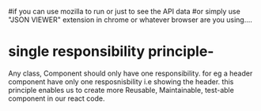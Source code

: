 #if you can use mozilla to run or just to see the API data
#or simply use "JSON VIEWER" extension in chrome or whatever browser are you using....







# single responsibility principle-
Any class, Component should only have one responsibility. for eg a header component have only one resposnisbility i.e showing the header.
this principle enables us to create more Reusable, Maintainable, test-able component in our react code.